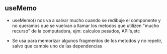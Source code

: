 ## useMemo

- useMemo() nos va a salvar mucho cuando se redibuje el componente y no queramos que se vuelvan a llamar los metodos que utilizen "mucho recurso" de la computadora, ejm: calculos pesados, API's,etc

- Se usa para memorizar algunos fragmentos de los metodos y no repetir, salvo que cambie uno de las dependencias